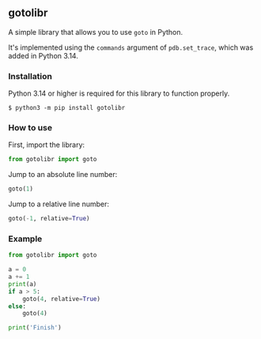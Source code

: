 ## gotolibr

A simple library that allows you to use `goto` in Python.

It's implemented using the `commands` argument of `pdb.set_trace`, which was added in Python 3.14.

### Installation

Python 3.14 or higher is required for this library to function properly.

```
$ python3 -m pip install gotolibr
```

### How to use

First, import the library:

```python
from gotolibr import goto
```

Jump to an absolute line number:

```python
goto(1)
```

Jump to a relative line number:

```python
goto(-1, relative=True)
```

### Example

```python
from gotolibr import goto

a = 0
a += 1
print(a)
if a > 5:
    goto(4, relative=True)
else:
    goto(4)

print('Finish')
```

